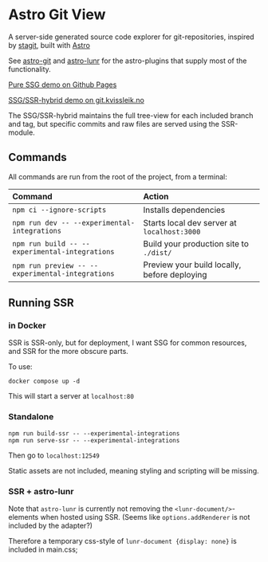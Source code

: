 # Astro Git View

A server-side generated source code explorer for git-repositories, inspired by [stagit](https://codemadness.org/stagit.html), built with [Astro](https://astro.build)

See [astro-git](./integrations/astro-git) and [astro-lunr](https://github.com/siverv/astro-lunr) for the astro-plugins that supply most of the functionality.

[Pure SSG demo on Github Pages](https://siverv.github.io/astro-git-view/)

[SSG/SSR-hybrid demo on git.kvissleik.no](https://git.kvissleik.no)

The SSG/SSR-hybrid maintains the full tree-view for each included branch and tag, but specific commits and raw files are served using the SSR-module.

## Commands

All commands are run from the root of the project, from a terminal:

| Command          							 		| Action                                       |
|:------------------------------------------------- |:-------------------------------------------- |
| `npm ci --ignore-scripts` 						| Installs dependencies                        |
| `npm run dev -- --experimental-integrations`     	| Starts local dev server at `localhost:3000`  |
| `npm run build -- --experimental-integrations`   	| Build your production site to `./dist/`      |
| `npm run preview -- --experimental-integrations` 	| Preview your build locally, before deploying |


## Running SSR 

### in Docker

SSR is SSR-only, but for deployment, I want SSG for common resources, and SSR for the more obscure parts.

To use:

```
docker compose up -d
```

This will start a server at `localhost:80`


### Standalone

```
npm run build-ssr -- --experimental-integrations
npm run serve-ssr -- --experimental-integrations
```

Then go to `localhost:12549`

Static assets are not included, meaning styling and scripting will be missing.


### SSR + astro-lunr

Note that `astro-lunr` is currently not removing the `<lunr-document/>`-elements when hosted using SSR. (Seems like `options.addRenderer` is not included by the adapter?)

Therefore a temporary css-style of `lunr-document {display: none}` is included in main.css;